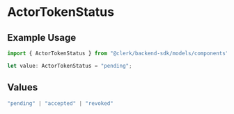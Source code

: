 # ActorTokenStatus

## Example Usage

```typescript
import { ActorTokenStatus } from "@clerk/backend-sdk/models/components";

let value: ActorTokenStatus = "pending";
```

## Values

```typescript
"pending" | "accepted" | "revoked"
```